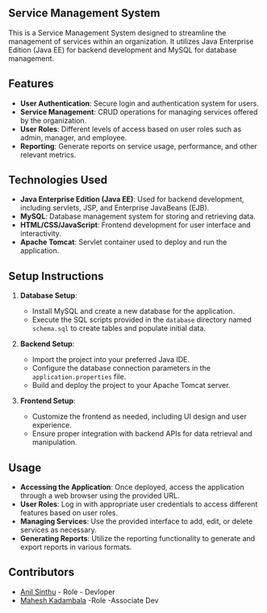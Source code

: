 ## **Service Management System**

This is a Service Management System designed to streamline the management of services within an organization. It utilizes Java Enterprise Edition (Java EE) for backend development and MySQL for database management.

## Features

- **User Authentication**: Secure login and authentication system for users.
- **Service Management**: CRUD operations for managing services offered by the organization.
- **User Roles**: Different levels of access based on user roles such as admin, manager, and employee.
- **Reporting**: Generate reports on service usage, performance, and other relevant metrics.

## Technologies Used

- **Java Enterprise Edition (Java EE)**: Used for backend development, including servlets, JSP, and Enterprise JavaBeans (EJB).
- **MySQL**: Database management system for storing and retrieving data.
- **HTML/CSS/JavaScript**: Frontend development for user interface and interactivity.
- **Apache Tomcat**: Servlet container used to deploy and run the application.

## Setup Instructions

1. **Database Setup**:
   - Install MySQL and create a new database for the application.
   - Execute the SQL scripts provided in the `database` directory named `schema.sql` to create tables and populate initial data.

2. **Backend Setup**:
   - Import the project into your preferred Java IDE.
   - Configure the database connection parameters in the `application.properties` file.
   - Build and deploy the project to your Apache Tomcat server.

3. **Frontend Setup**:
   - Customize the frontend as needed, including UI design and user experience.
   - Ensure proper integration with backend APIs for data retrieval and manipulation.

## Usage

- **Accessing the Application**: Once deployed, access the application through a web browser using the provided URL.
- **User Roles**: Log in with appropriate user credentials to access different features based on user roles.
- **Managing Services**: Use the provided interface to add, edit, or delete services as necessary.
- **Generating Reports**: Utilize the reporting functionality to generate and export reports in various formats.

## Contributors

- [Anil Sinthu](https://github.com/Anilvijay049) - Role - Devloper
- [Mahesh Kadambala](https://github.com/iammahesh123) -Role -Associate Dev
